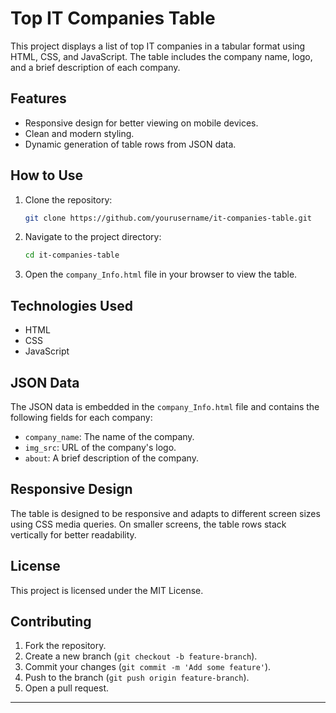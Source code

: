 # Top IT Companies Table

This project displays a list of top IT companies in a tabular format using HTML, CSS, and JavaScript. The table includes the company name, logo, and a brief description of each company. 

## Features

- Responsive design for better viewing on mobile devices.
- Clean and modern styling.
- Dynamic generation of table rows from JSON data.

## How to Use

1. Clone the repository:

    ```sh
    git clone https://github.com/yourusername/it-companies-table.git
    ```

2. Navigate to the project directory:

    ```sh
    cd it-companies-table
    ```

3. Open the `company_Info.html` file in your browser to view the table.

## Technologies Used

- HTML
- CSS
- JavaScript

## JSON Data

The JSON data is embedded in the `company_Info.html` file and contains the following fields for each company:

- `company_name`: The name of the company.
- `img_src`: URL of the company's logo.
- `about`: A brief description of the company.

## Responsive Design

The table is designed to be responsive and adapts to different screen sizes using CSS media queries. On smaller screens, the table rows stack vertically for better readability.

## License

This project is licensed under the MIT License.

## Contributing

1. Fork the repository.
2. Create a new branch (`git checkout -b feature-branch`).
3. Commit your changes (`git commit -m 'Add some feature'`).
4. Push to the branch (`git push origin feature-branch`).
5. Open a pull request.

---

